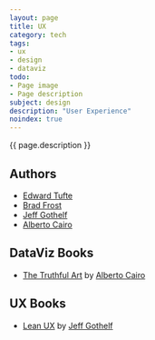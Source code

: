 ```yaml
---
layout: page
title: UX
category: tech
tags:
- ux
- design
- dataviz
todo:
- Page image
- Page description
subject: design
description: "User Experience"
noindex: true
---
```


{{ page.description }}

Authors
----
* [Edward Tufte](https://www.edwardtufte.com/tufte/)
* [Brad Frost](http://bradfrost.com/)
* [Jeff Gothelf](https://mobile.twitter.com/jboogie)
* [Alberto Cairo](https://mobile.twitter.com/albertocairo)

DataViz Books
----------------------
* [The Truthful Art](http://www.thefunctionalart.com/) by [Alberto Cairo](https://mobile.twitter.com/albertocairo)

UX Books
----
* [Lean UX](http://www.jeffgothelf.com/lean-ux-book/) by [Jeff Gothelf](https://mobile.twitter.com/jboogie)
